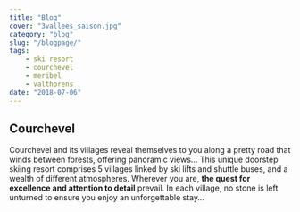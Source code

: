 ```yaml
---
title: "Blog"
cover: "3vallees_saison.jpg"
category: "blog"
slug: "/blogpage/"
tags:
    - ski resort
    - courchevel
    - meribel
    - valthorens
date: "2018-07-06"
---
```


## Courchevel
Courchevel and its villages reveal themselves to you along a pretty road that winds between forests, offering panoramic views… This unique doorstep skiing resort comprises 5 villages linked by ski lifts and shuttle buses, and a wealth of different atmospheres. Wherever you are, **the quest for excellence and attention to detail** prevail.
 In each village, no stone is left unturned to ensure you enjoy an unforgettable stay…